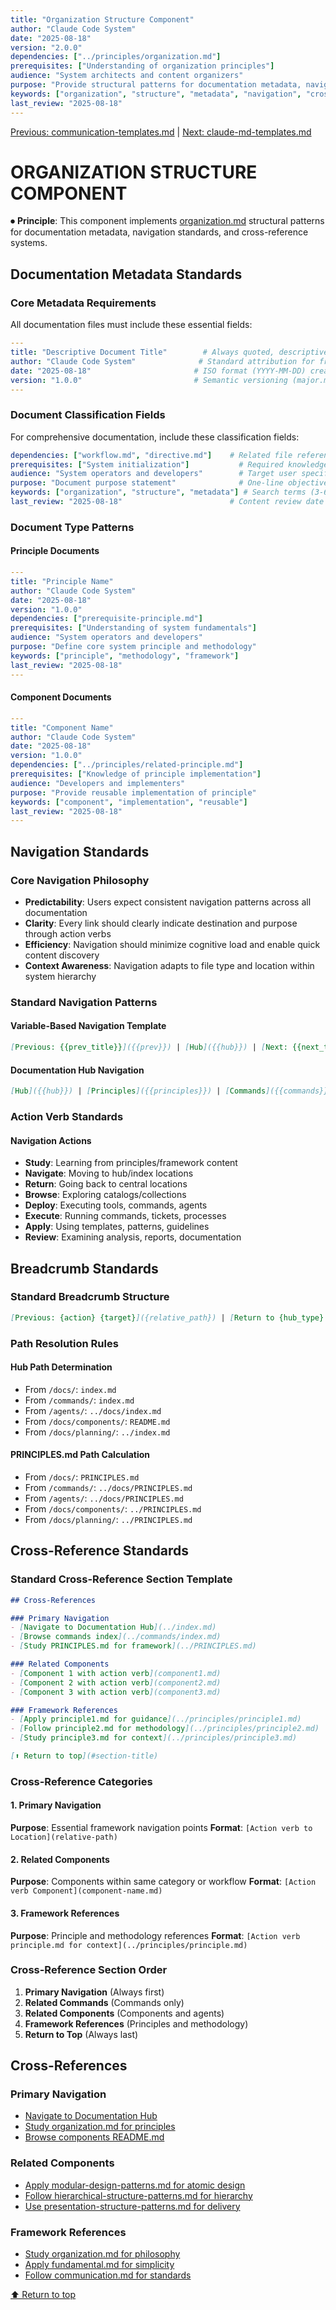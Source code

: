 ```yaml
---
title: "Organization Structure Component"
author: "Claude Code System"
date: "2025-08-18"
version: "2.0.0"
dependencies: ["../principles/organization.md"]
prerequisites: ["Understanding of organization principles"]
audience: "System architects and content organizers"
purpose: "Provide structural patterns for documentation metadata, navigation, and cross-references"
keywords: ["organization", "structure", "metadata", "navigation", "cross-references"]
last_review: "2025-08-18"
---
```


[Previous: communication-templates.md](communication-templates.md) | [Next: claude-md-templates.md](claude-md-templates.md)

# ORGANIZATION STRUCTURE COMPONENT

⏺ **Principle**: This component implements [organization.md](../principles/organization.md) structural patterns for documentation metadata, navigation standards, and cross-reference systems.

## Documentation Metadata Standards

### Core Metadata Requirements

All documentation files must include these essential fields:

```yaml
---
title: "Descriptive Document Title"        # Always quoted, descriptive format
author: "Claude Code System"              # Standard attribution for framework files
date: "2025-08-18"                       # ISO format (YYYY-MM-DD) creation/revision date
version: "1.0.0"                         # Semantic versioning (major.minor.patch)
---
```

### Document Classification Fields

For comprehensive documentation, include these classification fields:

```yaml
dependencies: ["workflow.md", "directive.md"]    # Related file references
prerequisites: ["System initialization"]           # Required knowledge array
audience: "System operators and developers"        # Target user specification
purpose: "Document purpose statement"              # One-line objective description
keywords: ["organization", "structure", "metadata"] # Search terms (3-6 relevant)
last_review: "2025-08-18"                        # Content review date (ISO format)
```

### Document Type Patterns

#### Principle Documents
```yaml
---
title: "Principle Name"
author: "Claude Code System"
date: "2025-08-18"
version: "1.0.0"
dependencies: ["prerequisite-principle.md"]
prerequisites: ["Understanding of system fundamentals"]
audience: "System operators and developers"
purpose: "Define core system principle and methodology"
keywords: ["principle", "methodology", "framework"]
last_review: "2025-08-18"
---
```

#### Component Documents
```yaml
---
title: "Component Name"
author: "Claude Code System"
date: "2025-08-18"
version: "1.0.0"
dependencies: ["../principles/related-principle.md"]
prerequisites: ["Knowledge of principle implementation"]
audience: "Developers and implementers"
purpose: "Provide reusable implementation of principle"
keywords: ["component", "implementation", "reusable"]
last_review: "2025-08-18"
---
```

## Navigation Standards

### Core Navigation Philosophy
- **Predictability**: Users expect consistent navigation patterns across all documentation
- **Clarity**: Every link should clearly indicate destination and purpose through action verbs
- **Efficiency**: Navigation should minimize cognitive load and enable quick content discovery
- **Context Awareness**: Navigation adapts to file type and location within system hierarchy

### Standard Navigation Patterns

#### Variable-Based Navigation Template
```markdown
[Previous: {{prev_title}}]({{prev}}) | [Hub]({{hub}}) | [Next: {{next_title}}]({{next}})
```

#### Documentation Hub Navigation
```markdown
[Hub]({{hub}}) | [Principles]({{principles}}) | [Commands]({{commands}})
```

### Action Verb Standards

#### Navigation Actions
- **Study**: Learning from principles/framework content
- **Navigate**: Moving to hub/index locations  
- **Return**: Going back to central locations
- **Browse**: Exploring catalogs/collections
- **Deploy**: Executing tools, commands, agents
- **Execute**: Running commands, tickets, processes
- **Apply**: Using templates, patterns, guidelines
- **Review**: Examining analysis, reports, documentation

## Breadcrumb Standards

### Standard Breadcrumb Structure

```markdown
[Previous: {action} {target}]({relative_path}) | [Return to {hub_type} for navigation]({hub_path}) | [Study PRINCIPLES.md for framework]({principles_path}) | [Next: {action} {target}]({relative_path})
```

### Path Resolution Rules

#### Hub Path Determination
- From `/docs/`: `index.md`
- From `/commands/`: `index.md` 
- From `/agents/`: `../docs/index.md`
- From `/docs/components/`: `README.md`
- From `/docs/planning/`: `../index.md`

#### PRINCIPLES.md Path Calculation
- From `/docs/`: `PRINCIPLES.md`
- From `/commands/`: `../docs/PRINCIPLES.md`
- From `/agents/`: `../docs/PRINCIPLES.md`
- From `/docs/components/`: `../PRINCIPLES.md`
- From `/docs/planning/`: `../PRINCIPLES.md`

## Cross-Reference Standards

### Standard Cross-Reference Section Template

```markdown
## Cross-References

### Primary Navigation
- [Navigate to Documentation Hub](../index.md)
- [Browse commands index](../commands/index.md)
- [Study PRINCIPLES.md for framework](../PRINCIPLES.md)

### Related Components
- [Component 1 with action verb](component1.md)
- [Component 2 with action verb](component2.md)
- [Component 3 with action verb](component3.md)

### Framework References
- [Apply principle1.md for guidance](../principles/principle1.md)
- [Follow principle2.md for methodology](../principles/principle2.md)
- [Study principle3.md for context](../principles/principle3.md)

[⬆ Return to top](#section-title)
```

### Cross-Reference Categories

#### 1. Primary Navigation
**Purpose**: Essential framework navigation points
**Format**: `[Action verb to Location](relative-path)`

#### 2. Related Components
**Purpose**: Components within same category or workflow
**Format**: `[Action verb Component](component-name.md)`

#### 3. Framework References
**Purpose**: Principle and methodology references
**Format**: `[Action verb principle.md for context](../principles/principle.md)`

### Cross-Reference Section Order

1. **Primary Navigation** (Always first)
2. **Related Commands** (Commands only)
3. **Related Components** (Components and agents)
4. **Framework References** (Principles and methodology)
5. **Return to Top** (Always last)

## Cross-References

### Primary Navigation
- [Navigate to Documentation Hub](../index.md)
- [Study organization.md for principles](../principles/organization.md)
- [Browse components README.md](README.md)

### Related Components
- [Apply modular-design-patterns.md for atomic design](modular-design-patterns.md)
- [Follow hierarchical-structure-patterns.md for hierarchy](hierarchical-structure-patterns.md)
- [Use presentation-structure-patterns.md for delivery](presentation-structure-patterns.md)

### Framework References
- [Study organization.md for philosophy](../principles/organization.md)
- [Apply fundamental.md for simplicity](../principles/fundamental.md)
- [Follow communication.md for standards](../principles/communication.md)

[⬆ Return to top](#organization-structure-component)